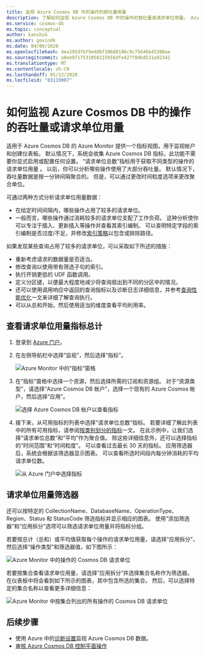 ```yaml
---
title: 监视 Azure Cosmos DB 中的操作的吞吐量用量
description: 了解如何监视 Azure Cosmos DB 中的操作的吞吐量或请求单位用量。 Azure Cosmos DB 帐户的所有者可以了解哪些操作需要更多请求单位。
ms.service: cosmos-db
ms.topic: conceptual
author: kanshiG
ms.author: govindk
ms.date: 04/09/2020
ms.openlocfilehash: 4ea195dfbf9eddbf10680196c9c75646b45380ae
ms.sourcegitcommit: a8ee9717531050115916dfe427f84bd531a92341
ms.translationtype: MT
ms.contentlocale: zh-CN
ms.lasthandoff: 05/12/2020
ms.locfileid: "83119007"
---
```

# <a name="how-to-monitor-throughput-or-request-unit-usage-of-an-operation-in-azure-cosmos-db"></a>如何监视 Azure Cosmos DB 中的操作的吞吐量或请求单位用量

适用于 Azure Cosmos DB 的 Azure Monitor 提供一个指标视图，用于监视帐户和创建仪表板。 默认情况下，系统会收集 Azure Cosmos DB 指标，此功能不需要你显式启用或配置任何设置。 “请求单位总数”指标用于获取不同类型的操作的请求单位用量  。 以后，你可以分析哪些操作使用了大部分吞吐量。 默认情况下，吞吐量数据是按一分钟间隔聚合的。 但是，可以通过更改时间粒度选项来更改聚合单位。

可通过两种方式分析请求单位用量数据：

* 在给定时间间隔内，哪些操作占用了较多的请求单位。
* 一般而言，哪些操作通过消耗较多的请求单位支配了工作负荷。
这种分析使你可以专注于插入、更新插入等操作并查看其索引编制。 可以查明特定字段的索引编制是否过度/不足，并修改[索引策略](index-policy.md#include-exclude-paths)以包含或排除路径。

如果发现某些查询占用了较多的请求单位，可以采取如下所述的措施：

* 重新考虑请求的数据量是否适当。
* 修改查询以使用带有筛选子句的索引。
* 执行开销更低的 UDF 函数调用。
* 定义分区键，以便最大程度地减少将查询扇出到不同的分区中的情况。
* 还可以使用调用响应中返回的查询指标以及诊断日志详细信息，并参考[查询性能优化](sql-api-query-metrics.md)一文来详细了解查询执行。
* 可以从总和开始，然后使用适当的维度查看平均利用率。

## <a name="view-the-total-request-unit-usage-metric"></a>查看请求单位用量指标总计

1. 登录到 [Azure 门户](https://portal.azure.com/)。

1. 在左侧导航栏中选择“监视”，然后选择“指标”。  

   ![Azure Monitor 中的“指标”窗格](./media/monitor-request-unit-usage/monitor-metrics-blade.png)

1. 在“指标”窗格中选择一个资源，然后选择所需的订阅和资源组。     对于“资源类型”，请选择“Azure Cosmos DB 帐户”，选择一个现有的 Azure Cosmos 帐户，然后选择“应用”。   

   ![选择 Azure Cosmos DB 帐户以查看指标](./media/monitor-request-unit-usage/select-cosmos-db-account.png)

1. 接下来，从可用指标的列表中选择“请求单位总数”指标。  若要详细了解此列表中的所有可用指标，请参阅[按类别划分的指标](monitor-cosmos-db-reference.md)一文。 在此示例中，让我们选择“请求单位总数”和“平均”作为聚合值。   除这些详细信息外，还可以选择指标的“时间范围”和“时间粒度”。   可以查看过去最长 30 天的指标。  应用筛选器后，系统会根据该筛选器显示图表。 可以查看所选时间段内每分钟消耗的平均请求单位数。  

   ![从 Azure 门户中选择指标](./media/monitor-request-unit-usage/request-unit-usage-metric.png)

## <a name="filters-for-request-unit-usage"></a>请求单位用量筛选器

还可以按特定的 CollectionName、DatabaseName、OperationType、Region、Status 和 StatusCode 筛选指标并显示相应的图表。       使用“添加筛选器”和“应用拆分”选项可以筛选请求单位用量并将指标分组。  

若要按总计（总和）或平均值获取每个操作的请求单位用量，请选择“应用拆分”，然后选择“操作类型”和筛选器值，如下图所示：  

   ![Azure Monitor 中的操作的 Cosmos DB 请求单位](./media/monitor-request-unit-usage/request-unit-usage-operations.png)

若要按集合查看请求单位用量，请选择“应用拆分”并选择集合名称作为筛选器。  在仪表板中将会看到如下所示的图表，其中包含所选的集合。 然后，可以选择特定的集合名称以查看更多详细信息：

   ![Azure Monitor 中按集合列出的所有操作的 Cosmos DB 请求单位](./media/monitor-request-unit-usage/request-unit-usage-collection.png)

## <a name="next-steps"></a>后续步骤

* 使用 Azure 中的[诊断设置](cosmosdb-monitor-resource-logs.md)监视 Azure Cosmos DB 数据。
* [审核 Azure Cosmos DB 控制平面操作](audit-control-plane-logs.md)